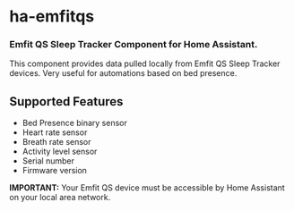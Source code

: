 # ha-emfitqs

### Emfit QS Sleep Tracker Component for Home Assistant.

This component provides data pulled locally from Emfit QS Sleep Tracker devices. Very useful for automations based on bed presence.

## Supported Features
* Bed Presence binary sensor
* Heart rate sensor
* Breath rate sensor
* Activity level sensor
* Serial number
* Firmware version

**IMPORTANT:** Your Emfit QS device must be accessible by Home Assistant on your local area network.
